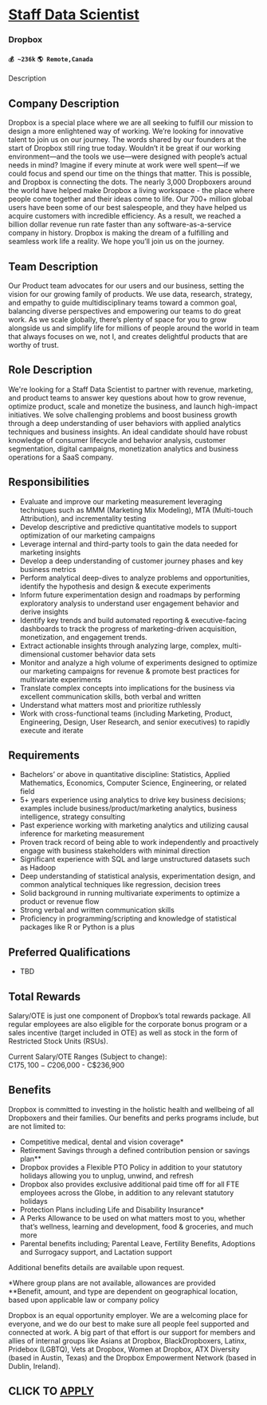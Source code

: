 # [Staff Data Scientist](https://www.remotewlb.com/apply/staff-data-scientist-86211)  
### Dropbox  
#### `💰 ~236k` `🌎 Remote,Canada`  

Description

## Company Description

Dropbox is a special place where we are all seeking to fulfill our mission to design a more enlightened way of working. We’re looking for innovative talent to join us on our journey. The words shared by our founders at the start of Dropbox still ring true today. Wouldn’t it be great if our working environment—and the tools we use—were designed with people’s actual needs in mind? Imagine if every minute at work were well spent—if we could focus and spend our time on the things that matter. This is possible, and Dropbox is connecting the dots. The nearly 3,000 Dropboxers around the world have helped make Dropbox a living workspace - the place where people come together and their ideas come to life. Our 700+ million global users have been some of our best salespeople, and they have helped us acquire customers with incredible efficiency. As a result, we reached a billion dollar revenue run rate faster than any software-as-a-service company in history. Dropbox is making the dream of a
fulfilling and seamless work life a reality. We hope you’ll join us on the journey.

## Team Description

Our Product team advocates for our users and our business, setting the vision for our growing family of products. We use data, research, strategy, and empathy to guide multidisciplinary teams toward a common goal, balancing diverse perspectives and empowering our teams to do great work. As we scale globally, there’s plenty of space for you to grow alongside us and simplify life for millions of people around the world in team that always focuses on we, not I, and creates delightful products that are worthy of trust.

## Role Description

We're looking for a Staff Data Scientist to partner with revenue, marketing, and product teams to answer key questions about how to grow revenue, optimize product, scale and monetize the business, and launch high-impact initiatives. We solve challenging problems and boost business growth through a deep understanding of user behaviors with applied analytics techniques and business insights. An ideal candidate should have robust knowledge of consumer lifecycle and behavior analysis, customer segmentation, digital campaigns, monetization analytics and business operations for a SaaS company.

## Responsibilities

  * Evaluate and improve our marketing measurement leveraging techniques such as MMM (Marketing Mix Modeling), MTA (Multi-touch Attribution), and incrementality testing
  * Develop descriptive and predictive quantitative models to support optimization of our marketing campaigns
  * Leverage internal and third-party tools to gain the data needed for marketing insights
  * Develop a deep understanding of customer journey phases and key business metrics
  * Perform analytical deep-dives to analyze problems and opportunities, identify the hypothesis and design & execute experiments
  * Inform future experimentation design and roadmaps by performing exploratory analysis to understand user engagement behavior and derive insights
  * Identify key trends and build automated reporting & executive-facing dashboards to track the progress of marketing-driven acquisition, monetization, and engagement trends. 
  * Extract actionable insights through analyzing large, complex, multi-dimensional customer behavior data sets 
  * Monitor and analyze a high volume of experiments designed to optimize our marketing campaigns for revenue & promote best practices for multivariate experiments
  * Translate complex concepts into implications for the business via excellent communication skills, both verbal and written
  * Understand what matters most and prioritize ruthlessly
  * Work with cross-functional teams (including Marketing, Product, Engineering, Design, User Research, and senior executives) to rapidly execute and iterate

## Requirements

  * Bachelors’ or above in quantitative discipline: Statistics, Applied Mathematics, Economics, Computer Science, Engineering, or related field
  * 5+ years experience using analytics to drive key business decisions; examples include business/product/marketing analytics, business intelligence, strategy consulting
  * Past experience working with marketing analytics and utilizing causal inference for marketing measurement
  * Proven track record of being able to work independently and proactively engage with business stakeholders with minimal direction
  * Significant experience with SQL and large unstructured datasets such as Hadoop
  * Deep understanding of statistical analysis, experimentation design, and common analytical techniques like regression, decision trees
  * Solid background in running multivariate experiments to optimize a product or revenue flow
  * Strong verbal and written communication skills
  * Proficiency in programming/scripting and knowledge of statistical packages like R or Python is a plus

## Preferred Qualifications

  * TBD

## Total Rewards

Salary/OTE is just one component of Dropbox’s total rewards package. All regular employees are also eligible for the corporate bonus program or a sales incentive (target included in OTE) as well as stock in the form of Restricted Stock Units (RSUs).

Current Salary/OTE Ranges (Subject to change):  
C$175,100 - C$206,000 - C$236,900

## Benefits

Dropbox is committed to investing in the holistic health and wellbeing of all Dropboxers and their families. Our benefits and perks programs include, but are not limited to:

  * Competitive medical, dental and vision coverage*
  * Retirement Savings through a defined contribution pension or savings plan**
  * Dropbox provides a Flexible PTO Policy in addition to your statutory holidays allowing you to unplug, unwind, and refresh
  * Dropbox also provides exclusive additional paid time off for all FTE employees across the Globe, in addition to any relevant statutory holidays
  * Protection Plans including Life and Disability Insurance*
  * A Perks Allowance to be used on what matters most to you, whether that’s wellness, learning and development, food & groceries, and much more
  * Parental benefits including; Parental Leave, Fertility Benefits, Adoptions and Surrogacy support, and Lactation support   

Additional benefits details are available upon request.  
  
*Where group plans are not available, allowances are provided  
**Benefit, amount, and type are dependent on geographical location, based upon applicable law or company policy

Dropbox is an equal opportunity employer. We are a welcoming place for everyone, and we do our best to make sure all people feel supported and connected at work. A big part of that effort is our support for members and allies of internal groups like Asians at Dropbox, BlackDropboxers, Latinx, Pridebox (LGBTQ), Vets at Dropbox, Women at Dropbox, ATX Diversity (based in Austin, Texas) and the Dropbox Empowerment Network (based in Dublin, Ireland).

  
## CLICK TO [APPLY](https://www.remotewlb.com/apply/staff-data-scientist-86211)

